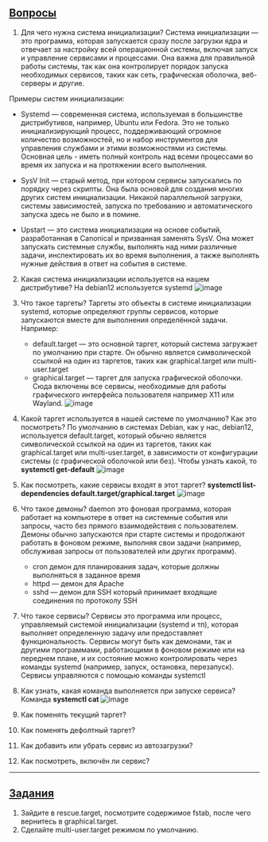 ## **[Вопросы](https://basis.gnulinux.pro/ru/latest/basis/34/34._%D0%9F%D1%80%D0%B0%D0%BA%D1%82%D0%B8%D0%BA%D0%B0.html#id3)**


 1. Для чего нужна система инициализации?
    Система инициализации — это программа, которая запускается сразу после загрузки ядра и отвечает за настройку всей операционной системы, включая запуск и управление сервисами и процессами. Она важна для правильной работы системы, так как она контролирует порядок запуска необходимых сервисов, таких как сеть, графическая оболочка, веб-серверы и другие.

Примеры систем инициализации:

* Systemd — современная система, используемая в большинстве дистрибутивов, например, Ubuntu или Fedora. Это не только инициализирующий процесс, поддерживающий огромное количество возможностей, но и набор инструментов для управления службами и этими возможностями из системы. Основная цель - иметь полный контроль над всеми процессами во время их запуска и на протяжении всего выполнения.

* SysV Init — старый метод, при котором сервисы запускались по порядку через скрипты. Она была основой для создания многих других систем инициализации. Никакой параллельной загрузки, системы зависимостей, запуска по требованию и автоматического запуска здесь не было и в помине.

* Upstart — это система инициализации на основе событий, разработанная в Canonical и призванная заменять SysV. Она может запускать системные службы, выполнять над ними различные задачи, инспектировать их во время выполнения, а также выполнять нужные действия в ответ на события в системе.

 2. Какая система инициализации используется на нашем дистрибутиве?
    На debian12 используется systemd
    ![image](https://github.com/user-attachments/assets/478101e6-c75a-4291-806c-9883f502f583)

 3. Что такое таргеты?
    Таргеты это объекты в системе инициализации systemd, которые определяют группы сервисов, которые запускаются вместе для выполнения определённой задачи.
    Например: 
    * default.target — это основной таргет, который система загружает по умолчанию при старте. Он обычно является символической ссылкой на один из таргетов, таких как graphical.target или multi-user.target
    * graphical.target — таргет для запуска графической оболочки. Сюда включены все сервисы, необходимые для работы графического интерфейса пользователя например X11 или Wayland.
    ![image](https://github.com/user-attachments/assets/2fbd87a7-d4a1-4355-bf8c-ecdcaa15acc8)

 4. Какой таргет используется в нашей системе по умолчанию? Как это посмотреть?
    По умолчанию в системах Debian, как у нас, debian12, используется default.target, который обычно является символической ссылкой на один из таргетов, таких как graphical.target или multi-user.target, в зависимости от конфигурации системы (с графической оболочкой или без).
    Чтобы узнать какой, то **systemctl get-default**
    ![image](https://github.com/user-attachments/assets/c41b8129-8abf-4f6d-a066-641a53a92f5f)

 6. Как посмотреть, какие сервисы входят в этот таргет?
    **systemctl list-dependencies default.target/graphical.target**
    ![image](https://github.com/user-attachments/assets/21b9ae1e-0b16-4029-b3fd-e2ed571abeb0)

 8. Что такое демоны?
    daemon это фоновая программа, которая работает на компьютере в ответ на системные события или запросы, часто без прямого взаимодействия с пользователем. Демоны обычно запускаются при старте системы и продолжают работать в фоновом режиме, выполняя свои задачи (например, обслуживая запросы от пользователей или других программ).
    * cron демон для планирования задач, которые должны выполняться в заданное время
    * httpd — демон для Apache
    * sshd — демон для SSH который принимает входящие соединения по протоколу SSH

 9. Что такое сервисы?
    Сервисы это программа или процесс, управляемый системой инициализации (systemd и тп), которая выполняет определенную задачу или предоставляет функциональность. Сервисы могут быть как демонами, так и другими программами, работающими в фоновом режиме или на переднем плане, и их состояние можно контролировать через команды systemd (например, запуск, остановка, перезапуск).
    Сервисы управляются с помощью команды systemctl
    
 10. Как узнать, какая команда выполняется при запуске сервиса?
     Команда **systemctl cat <service>**
     ![image](https://github.com/user-attachments/assets/fc88c741-6e00-4c33-868f-c51c2de5686d)
    
 11. Как поменять текущий таргет?
    
 12. Как поменять дефолтный таргет?
    
 14. Как добавить или убрать сервис из автозагрузки?
    
 15. Как посмотреть, включён ли сервис?
    


---

## **[Задания](https://basis.gnulinux.pro/ru/latest/basis/34/34._%D0%9F%D1%80%D0%B0%D0%BA%D1%82%D0%B8%D0%BA%D0%B0.html#id3)**


1. Зайдите в rescue.target, посмотрите содержимое fstab, после чего вернитесь в graphical.target.
2. Сделайте multi-user.target режимом по умолчанию.


